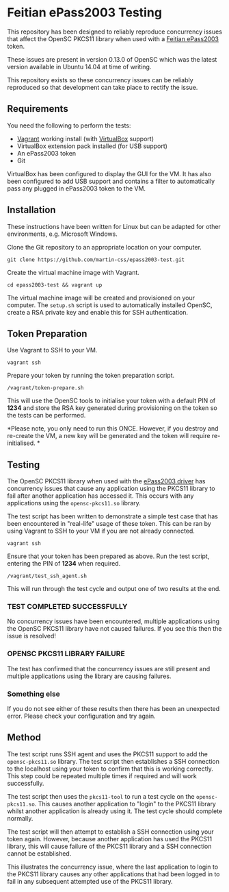 # Feitian ePass2003 Testing

This repository has been designed to reliably reproduce concurrency issues that affect the OpenSC PKCS11 library when
used with a [Feitian ePass2003](http://www.ftsafe.com/product/epass/epass2003) token.

These issues are present in version 0.13.0 of OpenSC which was the latest version available in Ubuntu 14.04 at time of writing.

This repository exists so these concurrency issues can be reliably reproduced so that development can take place to rectify the 
issue. 

## Requirements

You need the following to perform the tests:

- [Vagrant](https://www.vagrantup.com/) working install (with [VirtualBox](https://www.virtualbox.org/) support)
- VirtualBox extension pack installed (for USB support)
- An ePass2003 token
- Git

VirtualBox has been configured to display the GUI for the VM. It has also been configured to add USB support and contains
a filter to automatically pass any plugged in ePass2003 token to the VM.

## Installation

These instructions have been written for Linux but can be adapted for other environments, e.g. Microsoft Windows.

Clone the Git repository to an appropriate location on your computer.

```git clone https://github.com/martin-css/epass2003-test.git```	

Create the virtual machine image with Vagrant.

```cd epass2003-test && vagrant up```

The virtual machine image will be created and provisioned on your computer. The `setup.sh` script is used to automatically
installed OpenSC, create a RSA private key and enable this for SSH authentication.

## Token Preparation

Use Vagrant to SSH to your VM.

```vagrant ssh```

Prepare your token by running the token preparation script.

`/vagrant/token-prepare.sh`

This will use the OpenSC tools to initialise your token with a default PIN of **1234** and store the RSA key generated during 
provisioning on the token so the tests can be performed.

*Please note, you only need to run this ONCE. However, if you destroy and re-create the VM, a new key will be generated and the token
will require re-initialised. *

## Testing

The OpenSC PKCS11 library when used with the [ePass2003 driver](https://github.com/OpenSC/OpenSC/blob/master/src/libopensc/card-epass2003.c) has
concurrency issues that cause any application using the PKCS11 library to fail after another application has accessed it. This occurs with
any applications using the `opensc-pkcs11.so` library.

The test script has been written to demonstrate a simple test case that has been encountered in "real-life" usage of these token. This can be ran
by using Vagrant to SSH to your VM if you are not already connected.

```vagrant ssh```

Ensure that your token has been prepared as above. Run the test script, entering the PIN of **1234** when required.

`/vagrant/test_ssh_agent.sh`

This will run through the test cycle and output one of two results at the end.

### TEST COMPLETED SUCCESSFULLY

No concurrency issues have been encountered, multiple applications using the OpenSC PKCS11 library have not caused failures. If you see this
then the issue is resolved!

### OPENSC PKCS11 LIBRARY FAILURE

The test has confirmed that the concurrency issues are still present and multiple applications using the library are causing failures. 

### Something else

If you do not see either of these results then there has been an unexpected error. Please check your configuration and try again.

## Method

The test script runs SSH agent and uses the PKCS11 support to add the `opensc-pkcs11.so` library. The test script then establishes a SSH 
connection to the localhost using your token to confirm that this is working correctly. This step could be repeated multiple times if required
and will work successfully.

The test script then uses the `pkcs11-tool` to run a test cycle on the `opensc-pkcs11.so`. This causes another application to "login"
to the PKCS11 library whilst another application is already using it. The test cycle should complete normally.

The test script will then attempt to establish a SSH connection using your token again. However, because another application has used
the PKCS11 library, this will cause failure of the PKCS11 library and a SSH connection cannot be established. 

This illustrates the concurrency issue, where the last application to login to the PKCS11 library causes any other applications that
had been logged in to fail in any subsequent attempted use of the PKCS11 library.
